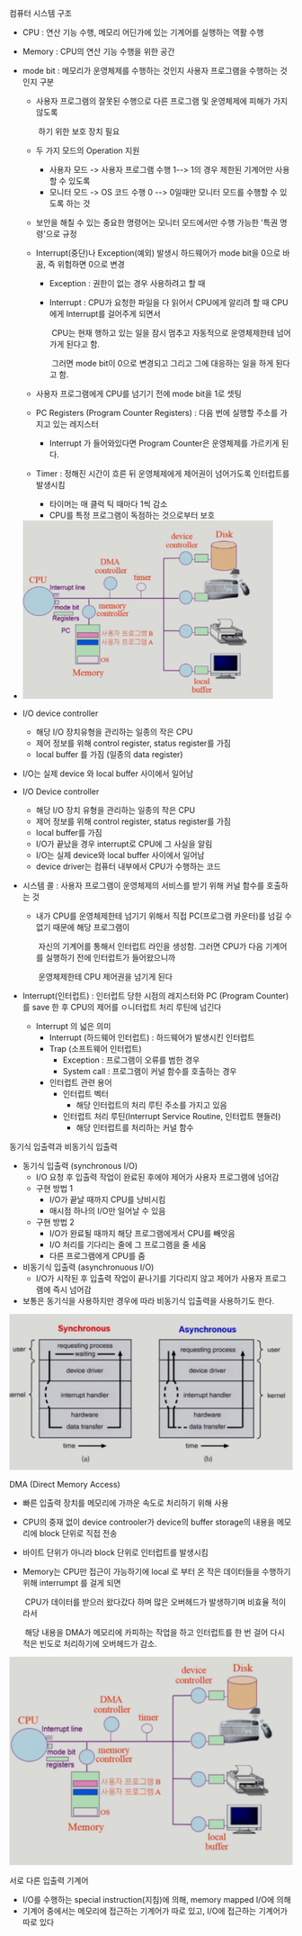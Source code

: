 컴퓨터 시스템 구조

- CPU : 연산 기능 수행, 메모리 어딘가에 있는 기계어를 실행하는 역활 수행

- Memory : CPU의 연산 기능 수행을 위한 공간

- mode bit : 메모리가 운영체제를 수행하는 것인지 사용자 프로그램을 수행하는 것인지 구분

  - 사용자 프로그램의 잘못된 수행으로 다른 프로그램 및 운영체제에 피해가 가지 않도록

    ​	하기 위한 보호 장치 필요

  - 두 가지 모드의 Operation 지원

    - 사용자 모드 -> 사용자 프로그램 수행 1--> 1의 경우 제한된 기계어만 사용할 수 있도록 
    - 모니터 모드 -> OS 코드 수행 0 --> 0일때만 모니터 모드를 수행할 수 있도록 하는 것 

  - 보안을 해칠 수 있는 중요한 명령어는 모니터 모드에서만 수행 가능한 '특권 명령'으로 규정

  - Interrupt(중단)나 Exception(예외) 발생시 하드웨어가 mode bit을 0으로 바꿈, 즉 위험하면 0으로 변경

    - Exception : 권한이 없는 경우 사용하려고 할 때

    - Interrupt : CPU가 요청한 파일을 다 읽어서 CPU에게 알리려 할 때 CPU에게 Interrupt를 걸어주게 되면서

      ​					CPU는 현재 행하고 있는 일을 잠시 멈추고 자동적으로 운영체제한테 넘어가게 된다고 함. 

      ​					그러면 mode bit이 0으로 변경되고 그리고 그에 대응하는 일을 하게 된다고 함.

  - 사용자 프로그램에게 CPU를 넘기기 전에 mode bit을 1로 셋팅

  - PC Registers (Program Counter Registers) : 다음 번에 실행할 주소를 가지고 있는 레지스터

    - Interrupt 가 들어와있다면 Program Counter은 운영체제를 가르키게 된다.

  - Timer : 정해진 시간이 흐른 뒤 운영체제에게 제어권이 넘어가도록 인터럽트를 발생시킴

    - 타이머는 매 클럭 틱 때마다 1씩 감소
    - CPU를 특정 프로그램이 독점하는 것으로부터 보호

- <img src="System Structure & Program Execution.assets/RNWH.PNG" style="zoom:50%;" />



- I/O device controller

  - 해당 I/O 장치유형을 관리하는 일종의 작은 CPU
  - 제어 정보를 위해 control register, status register를 가짐
  - local buffer 를 가짐 (일종의 data register)

- I/O는 실제 device 와 local buffer 사이에서 일어남

- I/O Device controller 

  - 해당 I/O 장치 유형을 관리하는 일종의 작은 CPU
  - 제어 정보를 위해 control register, status register를 가짐
  - local buffer를 가짐
  - I/O가 끝났을 경우 interrupt로 CPU에 그 사실을 알림
  - I/O는 실제 device와 local buffer 사이에서 일어남
  - device driver는 컴퓨터 내부에서 CPU가 수행하는 코드

- 시스템 콜 : 사용자 프로그램이 운영체제의 서비스를 받기 위해 커널 함수를 호출하는 것

  - 내가 CPU를 운영체제한테 넘기기 위해서 직접 PC(프로그램 카운터)를 넘길 수 없기 때문에 해당 프로그램이 

    ​	자신의 기계어를 통해서 인터럽트 라인을 생성함.  그러면 CPU가 다음 기계어를 실행하기 전에 인터럽트가 들어왔으니까

    ​	운영체제한테 CPU 제어권을 넘기게 된다

- Interrupt(인터럽트) : 인터럽트 당한 시점의 레지스터와  PC (Program Counter)를 save 한 후 CPU의 제어를 ㅇ니터럽트 처리 루틴에 넘긴다
  - Interrupt 의 넓은 의미
    - Interrupt (하드웨어 인터럽트) : 하드웨어가 발생시킨 인터럽트
    - Trap (소프트웨어 인터럽트) 
      - Exception : 프로그램이 오류를 범한 경우
      - System call : 프로그램이 커널 함수를 호출하는 경우
    - 인터럽트 관련 용어
      - 인터럽트 벡터
        - 해당 인터럽트의 처리 루틴 주소를 가지고 있음
      - 인터럽트 처리 루틴(Interrupt Service Routine, 인터럽트 핸들러)
        - 해당 인터럽트를 처리하는 커널 함수



동기식 입출력과 비동기식 입출력

- 동기식 입출력 (synchronous I/O)
  - I/O 요청 후 입출력 작업이 완료된 후에야 제어가 사용자 프로그램에 넘어감
  - 구현 방법 1
    - I/O가 끝날 때까지 CPU를 낭비시킴
    - 매시점 하나의 I/O만 일어날 수 있음
  - 구현 방법 2 
    - I/O가 완료될 때까지 해당 프로그램에게서 CPU를 빼앗음
    - I/O 처리를 기다리는 줄에 그 프로그램을 줄 세움
    - 다른 프로그램에게 CPU를 줌
- 비동기식 입출력 (asynchronuous I/O) 
  - I/O가 시작된 후 입출력 작업이 끝나기를 기다리지 않고 제어가 사용자 프로그램에 즉시 넘어감
- 보통은 동기식을 사용하지만 경우에 따라 비동기식 입출력을 사용하기도 한다.

<img src="System Structure & Program Execution.assets/ehdrlqlehdrl.PNG" style="zoom: 50%;" />



DMA (Direct Memory Access) 

- 빠른 입출력 장치를 메모리에 가까운 속도로 처리하기 위해 사용

- CPU의 중재 없이 device controoler가 device의 buffer storage의 내용을 메모리에 block 단위로 직접 전송

- 바이트 단위가 아니라 block 단위로 인터럽트를 발생시킴

- Memory는 CPU만 접근이 가능하기에 local 로 부터 온 작은 데이터들을 수행하기 위해 interrumpt 를 걸게 되면

  ​				CPU가 데이터를 받으러 왔다갔다 하며 많은 오버헤드가 발생하기며 비효율 적이라서  

  ​				해당 내용을 DMA가 메모리에 카피하는 작업을 하고 인터럽트를 한 번 걸어 다시 적은 빈도로 처리하기에 오버헤드가 감소.    

<img src="System Structure & Program Execution.assets/DMA.PNG" style="zoom:50%;" />



서로 다른 입출력 기계어

- I/O를 수행하는 special instruction(지침)에 의해,  memory mapped I/O에 의해
- 기계어 중에서는 메모리에 접근하는 기계어가 따로 있고, I/O에 접근하는 기계어가 따로 있다